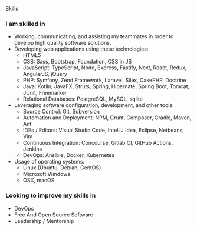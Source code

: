Skills

### I am skilled in

*   Working, communicating, and assisting my teammates in order to develop high quality software solutions.
*   Developing web applications using these technologies:
    *   HTML5
    *   CSS: Sass, Bootstrap, Foundation, CSS in JS
    *   JavaScript: TypeScript, Node, Express, Fastify, Next, React, Redux, AngularJS, jQuery
    *   PHP: Symfony, Zend Framework, Laravel, Silex, CakePHP, Doctrine
    *   Java: Kotlin, JavaFX, Struts, Spring, Hibernate, Spring Boot, Tomcat, JUnit, Freemarker
    *   Relational Databases: PostgreSQL, MySQL, sqlite
*   Leveraging software configuration, development, and other tools:
    *   Source Control: Git, Subversion
    *   Automation and Deployment: NPM, Grunt, Composer, Gradle, Maven, Ant
    *   IDEs / Editors: Visual Studio Code, IntelliJ Idea, Eclipse, Netbeans, Vim
    *   Continuous Integration: Concourse, Gitlab CI, GitHub Actions, Jenkins
    *   DevOps: Ansible, Docker, Kubernetes
*   Usage of operating systems:
    *   Linux (Ubuntu, Debian, CentOS)
    *   Microsoft Windows
    *   OSX, macOS

### Looking to improve my skills in

*   DevOps
*   Free And Open Source Software
*   Leadership / Mentorship